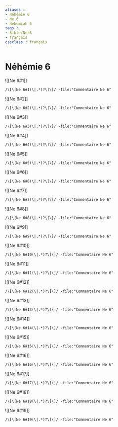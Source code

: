 ```yaml
---
aliases : 
- Néhémie 6
- Ne 6
- Nehemiah 6
tags : 
- Bible/Ne/6
- français
cssclass : français
---
```


# Néhémie 6

![[Ne 6#1]]

```query
/\[\[Ne 6#1(\|.*)?\]\]/ -file:"Commentaire Ne 6"
```

![[Ne 6#2]]

```query
/\[\[Ne 6#2(\|.*)?\]\]/ -file:"Commentaire Ne 6"
```

![[Ne 6#3]]

```query
/\[\[Ne 6#3(\|.*)?\]\]/ -file:"Commentaire Ne 6"
```

![[Ne 6#4]]

```query
/\[\[Ne 6#4(\|.*)?\]\]/ -file:"Commentaire Ne 6"
```

![[Ne 6#5]]

```query
/\[\[Ne 6#5(\|.*)?\]\]/ -file:"Commentaire Ne 6"
```

![[Ne 6#6]]

```query
/\[\[Ne 6#6(\|.*)?\]\]/ -file:"Commentaire Ne 6"
```

![[Ne 6#7]]

```query
/\[\[Ne 6#7(\|.*)?\]\]/ -file:"Commentaire Ne 6"
```

![[Ne 6#8]]

```query
/\[\[Ne 6#8(\|.*)?\]\]/ -file:"Commentaire Ne 6"
```

![[Ne 6#9]]

```query
/\[\[Ne 6#9(\|.*)?\]\]/ -file:"Commentaire Ne 6"
```

![[Ne 6#10]]

```query
/\[\[Ne 6#10(\|.*)?\]\]/ -file:"Commentaire Ne 6"
```

![[Ne 6#11]]

```query
/\[\[Ne 6#11(\|.*)?\]\]/ -file:"Commentaire Ne 6"
```

![[Ne 6#12]]

```query
/\[\[Ne 6#12(\|.*)?\]\]/ -file:"Commentaire Ne 6"
```

![[Ne 6#13]]

```query
/\[\[Ne 6#13(\|.*)?\]\]/ -file:"Commentaire Ne 6"
```

![[Ne 6#14]]

```query
/\[\[Ne 6#14(\|.*)?\]\]/ -file:"Commentaire Ne 6"
```

![[Ne 6#15]]

```query
/\[\[Ne 6#15(\|.*)?\]\]/ -file:"Commentaire Ne 6"
```

![[Ne 6#16]]

```query
/\[\[Ne 6#16(\|.*)?\]\]/ -file:"Commentaire Ne 6"
```

![[Ne 6#17]]

```query
/\[\[Ne 6#17(\|.*)?\]\]/ -file:"Commentaire Ne 6"
```

![[Ne 6#18]]

```query
/\[\[Ne 6#18(\|.*)?\]\]/ -file:"Commentaire Ne 6"
```

![[Ne 6#19]]

```query
/\[\[Ne 6#19(\|.*)?\]\]/ -file:"Commentaire Ne 6"
```

